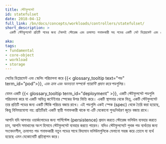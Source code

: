 ```yaml
---
title: স্টেটফুলসেট
id: statefulset
date: 2018-04-12
full_link: /bn/docs/concepts/workloads/controllers/statefulset/
short_description: >
  একটি স্টেটফুলসেট প্রতিটি পডের জন্য টেকসই স্টোরেজ এবং ক্রমাগত শনাক্তকারী সহ পডের একটি সেট ডিপ্লয়মেন্ট এবং স্কেলিং পরিচালনা করে।

aka: 
tags:
- fundamental
- core-object
- workload
- storage
---
```

 সেটের ডিপ্লয়মেন্ট এবং স্কেলিং পরিচালনা করে {{< glossary_tooltip text="পড" term_id="pod">}}, *এবং ক্রম এবং অনন্যতা সম্পর্কে গ্যারান্টি প্রদান করে*  পডগুলির ৷  

<!--more--> 

যেমন একটি {{< glossary_tooltip term_id="deployment" >}}, একটি স্টেটফুলসেট পডগুলি পরিচালনা করে যা একটি অভিন্ন কন্টেইনার স্পেকের উপর ভিত্তি করে। একটি স্থাপনার থেকে ভিন্ন, একটি স্টেটফুলসেট তার প্রতিটি পডের জন্য একটি স্টিকি পরিচয় বজায় রাখে। এই পডগুলি একই স্পেক (spec) থেকে তৈরি করা হয়েছে, কিন্তু বিনিময়যোগ্য নয়&#58; প্রতিটিরই একটি স্থায়ী শনাক্তকারী থাকে যা এটি যেকোনো পুনঃনির্ধারণ জুড়ে বজায় রাখে।

আপনি যদি আপনার ওয়ার্কলোডের জন্য পার্সিস্টেন্স (persistence) প্রদান করতে স্টোরেজ ভলিউম ব্যবহার করতে চান, আপনি সমাধানের অংশ হিসাবে স্টেটফুলসেট ব্যবহার করতে পারেন। যদিও স্টেটফুলসেটে পৃথক পড ব্যর্থতার জন্য সংবেদনশীল, ক্রমাগত পড শনাক্তকারী নতুন পডের সাথে বিদ্যমান ভলিউমগুলিকে মেলানো সহজ করে তোলে যা ব্যর্থ হয়েছে এমন যেকোনোটি প্রতিস্থাপন করে।
